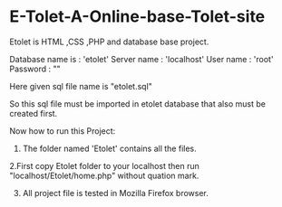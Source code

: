 # E-Tolet-A-Online-base-Tolet-site
Etolet is HTML ,CSS ,PHP and database base project.

Database name is : 'etolet'
Server name : 'localhost'
User name : 'root'
Password : ""

Here given sql file name is "etolet.sql"

So this sql file must be imported in etolet database that also must be created first.

Now how to run this Project:
1. The folder named 'Etolet' contains all the files.

2.First copy Etolet folder to your localhost then run 
 "localhost/Etolet/home.php" without quation mark.

3. All project file is tested in Mozilla Firefox browser.

